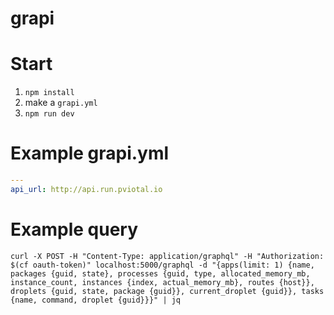 # grapi

# Start
1. `npm install`
1. make a `grapi.yml`
1. `npm run dev`

# Example grapi.yml
```yml
---
api_url: http://api.run.pviotal.io
```

# Example query
```
curl -X POST -H "Content-Type: application/graphql" -H "Authorization: $(cf oauth-token)" localhost:5000/graphql -d "{apps(limit: 1) {name, packages {guid, state}, processes {guid, type, allocated_memory_mb, instance_count, instances {index, actual_memory_mb}, routes {host}}, droplets {guid, state, package {guid}}, current_droplet {guid}}, tasks {name, command, droplet {guid}}}" | jq
```
